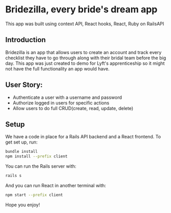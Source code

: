 # Bridezilla, every bride's dream app 
This app was built using context API, React hooks, React, Ruby on RailsAPI 

## Introduction
Bridezilla is an app that allows users to create an account and track every checklist they have to go through along with their bridal team before the big day. This app was just created to demo for Lyft's apprenticeship so it might not have the full functionality an app would have.  

## User Story:

- Authenticate a user with a username and password
- Authorize logged in users for specific actions
- Allow users to do full CRUD(create, read, update, delete)

## Setup

We have a code in place for a Rails API backend and a React frontend. To get set up, run:

```sh
bundle install
npm install --prefix client
```

You can run the Rails server with:

```sh
rails s
```

And you can run React in another terminal with:

```sh
npm start --prefix client
```


Hope you enjoy!

